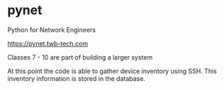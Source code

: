 pynet
=====

Python for Network Engineers

https://pynet.twb-tech.com


Classes 7 - 10 are part of building a larger system 

At this point the code is able to gather device inventory using SSH. This 
inventory information is stored in the database.
